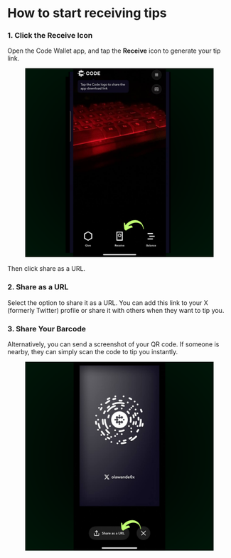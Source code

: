 # How to start receiving tips

### 1. **Click the Receive Icon**

Open the Code Wallet app, and tap the **Receive** icon to generate your tip link.



<figure><img src="../../.gitbook/assets/receive.png" alt=""><figcaption></figcaption></figure>

Then click share as a URL.

### **2. Share as a URL**

Select the option to share it as a URL. You can add this link to your X (formerly Twitter) profile or share it with others when they want to tip you.

### 3. Share Your Barcode

Alternatively, you can send a screenshot of your QR code. If someone is nearby, they can simply scan the code to tip you instantly.

<figure><img src="../../.gitbook/assets/shareurl (1).png" alt=""><figcaption></figcaption></figure>
